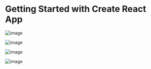 # Getting Started with Create React App

![image](https://github.com/darshanlahamage/BookStore-with-GCP_AUTH/assets/80032609/38c1746a-b730-4dc9-96dc-4133ad02c231)

![image](https://github.com/darshanlahamage/BookStore-with-GCP_AUTH/assets/80032609/3b77f9b3-7769-4c3e-9baa-03ceb7eaf33b)

![image](https://github.com/darshanlahamage/BookStore-with-GCP_AUTH/assets/80032609/90d78ba8-506c-4dfc-a342-ddea27110725)

![image](https://github.com/darshanlahamage/BookStore-with-GCP_AUTH/assets/80032609/112da856-6374-4071-9aef-792c3aa393e6)
